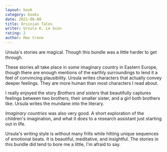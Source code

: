 ```yaml
---
layout: book
category: books
date: 2021-06-08
title: Orsinian Tales
writer: Ursula K. Le Guin
rating: 2 
author: Max Crone
---
```


Ursula's stories are magical. Though this bundle was a little harder to get through.

These stories all take place in some imaginary country in Eastern Europe, though there are enough mentions of the earthly surroundings to lend it a feel of convincing plausibility.
Ursula writes characters that actually convey deeper feelings.
They are more human than most characters I read about.

I really enjoyed the story *Brothers and sisters* that beautifully captures feelings between two brothers, their smaller sister, and a girl both brothers like.
Ursula writes the mundane into the literary.

*Imaginary countries* was also very good.
A short exploration of the children's imagination, and what it does to a research assistant just starting out in life.

Ursula's writing style is without many frills while hitting unique sequences of emotional beats.
It is beautiful, meditative, and insightful.
The stories in this bundle did tend to bore me a little, I'm afraid to say.
